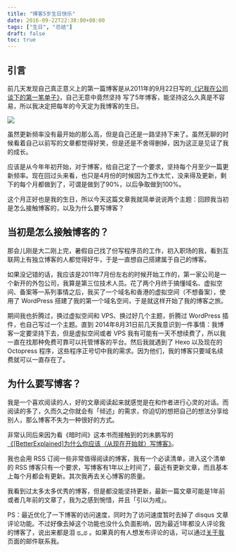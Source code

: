 ```yaml
---
title: "博客5岁生日快乐"
date: 2016-09-22T22:38:00+08:00
tags: ["生日", "总结"] 
draft: false
toc: true
---
```


## 引言

前几天发现自己真正意义上的第一篇博客是从2011年的9月22日写的[《记我在公司谈下的第一笔单子》](https://blog.forecho.com/ji-wo-zai-gong-si-tan-xia-de-di-yi-bi-dan-zi.html)，自己无意中竟然坚持
写了5年博客，能坚持这么久真是不容易，所以我决定把每年的今天定为我博客的生日。

![](https://blog-1251237404.cos.ap-guangzhou.myqcloud.com/20190424161401.png)

虽然更新频率没有最开始的那么高，但是自己还是一路坚持下来了。虽然无聊的时候看着自己以前写的文章都觉得好笑，但是还是不舍得删掉，因为这正是见证了我的成长。

<!--more-->

应该是从今年年初开始，对于博客，给自己定了一个要求，坚持每个月至少一篇更新频率。现在回过头来看，也只是4月份的时候因为工作太忙，没来得及更新，剩下的每个月都做到了，可谓是做到了90%，以后争取做到100%。

这个月正好也是我的生日，所以今天这篇文章我就简单说说两个主题：回顾我当初是怎么接触博客的，以及为什么要写博客？

## 当初是怎么接触博客的？

那会儿刚是大二刚上完，暑假自己找了份写程序员的工作，初入职场的我，看到互联网上有独立博客的人都觉得好牛，于是一直想自己搭建属于自己的博客。

如果没记错的话，我应该是2011年7月份左右的时候开始工作的，第一家公司是一个新开的外包公司，我算是第三位技术人员。花了两个月终于搞懂域名、虚拟空间、备案等一系列事情之后，我买了一个域名和香港的虚拟空间（不想备案），使用了 WordPress 搭建了我的第一个域名空间，于是就这样开始了我的博客之旅。

期间我也折腾过，换过虚拟空间和 VPS、换过好几个主题，折腾过 WordPress 插件，也自己写过一个主题。直到
2014年8月31日前几天我意识到一件事情：我博客一定要坚持下去，但是虚拟空间或者 VPS 我有可能有一天不想续费了，所以我一直在找那种免费可靠可以托管博客的平台。然后我就遇到了 Hexo 以及现在的  Octopress 程序，这些程序正号切中我的需求。因为他们，我的博客只要域名续费就可以一直存在了。

## 为什么要写博客？

我是一个喜欢阅读的人，好的文章阅读起来就感觉是在和作者进行心灵的对话。而阅读的多了，久而久之你就会有「倾述」的需求，你迫切的想把自己的想法分享给别人，那么博客不失为一种很好的方式。

非常认同后来因为看《暗时间》这本书而接触到的刘未鹏写的[《[BetterExplained]为什么你应该（从现在开始就）写博客》](http://mindhacks.cn/2009/02/15/why-you-should-start-blogging-now/)。

我也会用 RSS 订阅一些非常值得阅读的博客，我有一个必读清单，进入这个清单的 RSS 博客只有一个要求，写博客有1年以上时间了，最近有更新文章，而且基本上每个月都会有更新。其次我再去关心博客的质量。

我看到过太多太多优秀的博客，但是都没能坚持更新，最新一篇文章可能是1年前或者几年前的文章了，我为之感到惋惜，并且「引以为戒」。

PS：最近优化了一下博客的访问速度，同时为了访问速度暂时去掉了 disqus 文章评论功能。不过好像去掉这个功能也没什么负面影响，因为最近1年都没人评论我的博客了，说出来都是泪 ಥ_ಥ 。如果真的有人想发布评论的话，可以通过[关于我](https://blog.forecho.com/about/)页面的邮件联系我。
